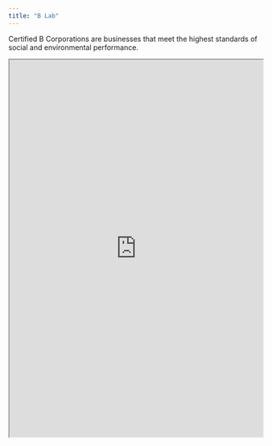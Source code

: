 ```yaml
---
title: "B Lab"
---
```


Certified B Corporations are businesses that meet the highest standards of social and environmental performance.

<iframe height="750" width="100%" src="https://ewelton.github.io/ktest/wiki.html#B%20Lab"></iframe>

